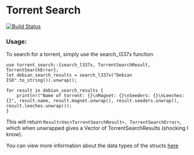 # Torrent Search
[![Build Status](https://travis-ci.com/billyb2/torrent-search-rs.svg?branch=main)](https://travis-ci.com/billyb2/torrent-search-rs)

### Usage:
To search for a torrent, simply use the search_l337x function

 ```
 use torrent_search::{search_l337x, TorrentSearchResult, TorrentSearchError};
 let debian_search_results = search_l337x("Debian ISO".to_string()).unwrap();

 for result in debian_search_results {
     println!("Name of torrent: {}\nMagnet: {}\nSeeders: {}\nLeeches: {}", result.name, result.magnet.unwrap(), result.seeders.unwrap(), result.leeches.unwrap());
 }

 ```

This will return `Result<Vec<TorrentSearchResult>, TorrentSearchError>`, which when unwrapped
gives a Vector of TorrentSearchResults (shocking I know).

You can view more information about the data types of the structs [here](struct.TorrentSearchResult.html)
